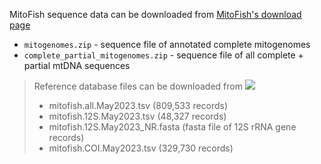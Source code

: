 MitoFish sequence data can be downloaded from [MitoFish's download page](http://mitofish.aori.u-tokyo.ac.jp/download/)

* `mitogenomes.zip` - sequence file of annotated complete mitogenomes
* `complete_partial_mitogenomes.zip` - sequence file of all complete + partial mtDNA sequences

> Reference database files can be downloaded from [<img src=https://zenodo.org/badge/DOI/10.5281/zenodo.7925541.svg>](https://doi.org/10.5281/zenodo.7925541)
> - mitofish.all.May2023.tsv (809,533 records)
> - mitofish.12S.May2023.tsv (48,327 records)
> - mitofish.12S.May2023_NR.fasta (fasta file of 12S rRNA gene records)
> - mitofish.COI.May2023.tsv (329,730 records)

 

